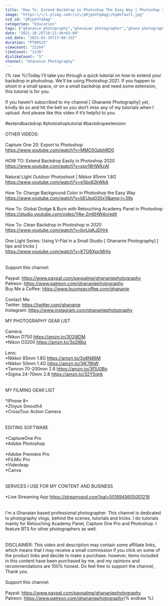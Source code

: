 ```yaml
---
title: "How To: Extend Backdrop in Photoshop The Easy Way | Photoshop 2021 [ Ghananie Photography]"
image: "https:\/\/i.ytimg.com\/vi\/pRjpeVYqAqg\/hqdefault.jpg"
vid_id: "pRjpeVYqAqg"
categories: "Education"
tags: ["ghananie photography","ghanaian photographer","ghana photography"]
date: "2021-10-25T18:21:36+03:00"
vid_date: "2021-01-26T17:00:33Z"
duration: "PT6M12S"
viewcount: "22264"
likeCount: "1138"
dislikeCount: "5"
channel: "Ghananie Photography"
---
```

{% raw %}Today I’ll take you through a quick tutorial on how to extend your backdrop in photoshop. We'll be using Photoshop 2021. If you happen to shoot in a small space, or on a small backdrop and need some extension, this tutorial is for you.<br /><br />If you haven’t subscribed to my channel [ Ghananie Photography] yet, kindly do so and hit the bell so you don’t miss any of my tutorials when I upload. And please like this video if it’s helpful to you.<br /><br />#extendbackdrop #photoshoptutorial #backdropextension<br /><br />OTHER VIDEOS:<br /><br />Capture One 20: Export to Photoshop<br /><a rel="nofollow" target="blank" href="https://www.youtube.com/watch?v=MMO5GpbhRD0">https://www.youtube.com/watch?v=MMO5GpbhRD0</a><br /><br />HOW TO: Extend Backdrop Easily in Photoshop 2020<br /><a rel="nofollow" target="blank" href="https://www.youtube.com/watch?v=xpv18HWAzAI">https://www.youtube.com/watch?v=xpv18HWAzAI</a><br /><br />Natural Light Outdoor Photoshoot | Nikkor 85mm 1.8G<br /><a rel="nofollow" target="blank" href="https://www.youtube.com/watch?v=e1jbo82kWkA">https://www.youtube.com/watch?v=e1jbo82kWkA</a><br /><br />How To: Change Background Color in Photoshop the Easy Way<br /><a rel="nofollow" target="blank" href="https://www.youtube.com/watch?v=bEUpq030x1I&amp;t=39s">https://www.youtube.com/watch?v=bEUpq030x1I&amp;t=39s</a><br /><br />How To: Global Dodge &amp; Burn with Retouching Academy Panel in Photoshop<br /><a rel="nofollow" target="blank" href="https://studio.youtube.com/video/YAe-2m6HW4o/edit">https://studio.youtube.com/video/YAe-2m6HW4o/edit</a><br /><br />How To: Clean Backdrop in Photoshop in 2020<br /><a rel="nofollow" target="blank" href="https://www.youtube.com/watch?v=bytJqKJDHrk">https://www.youtube.com/watch?v=bytJqKJDHrk</a><br /><br />One Light Series: Using V-Flat in a Small Studio [ Ghananie Photography] [ tips and tricks ]<br /><a rel="nofollow" target="blank" href="https://www.youtube.com/watch?v=KTO6XpcMHjs">https://www.youtube.com/watch?v=KTO6XpcMHjs</a><br /><br /><br />Support this channel:<br /><br />Paypal: <a rel="nofollow" target="blank" href="https://www.paypal.com/paypalme/ghananiephotography">https://www.paypal.com/paypalme/ghananiephotography</a><br />Patreon: <a rel="nofollow" target="blank" href="https://www.patreon.com/ghananiephotography">https://www.patreon.com/ghananiephotography</a><br />Buy Me a Coffee: <a rel="nofollow" target="blank" href="https://www.buymeacoffee.com/ghananie">https://www.buymeacoffee.com/ghananie</a><br /><br />Contact Me:<br />Twitter: <a rel="nofollow" target="blank" href="https://twitter.com/ghananie">https://twitter.com/ghananie</a><br />Instagram: <a rel="nofollow" target="blank" href="https://www.instagram.com/ghananiephotography">https://www.instagram.com/ghananiephotography</a><br /><br />MY PHOTOGRAPHY GEAR LIST<br /><br />Camera:<br />*Nikon D750 <a rel="nofollow" target="blank" href="https://amzn.to/302j8DM">https://amzn.to/302j8DM</a><br />*Nikon D3200 <a rel="nofollow" target="blank" href="https://amzn.to/3g2I6bz">https://amzn.to/3g2I6bz</a><br /><br />Lens:<br />*Nikkor 85mm 1.8G <a rel="nofollow" target="blank" href="https://amzn.to/3g8N86M">https://amzn.to/3g8N86M</a><br />*Nikkor 50mm 1.4G <a rel="nofollow" target="blank" href="https://amzn.to/3jK78hW">https://amzn.to/3jK78hW</a><br />*Tamron 70-200mm 2.8 <a rel="nofollow" target="blank" href="https://amzn.to/3f1U0Bp">https://amzn.to/3f1U0Bp</a><br />*Sigma 24-70mm 2.8 <a rel="nofollow" target="blank" href="https://amzn.to/32Y5qnk">https://amzn.to/32Y5qnk</a><br /><br /><br />MY FILMING GEAR LIST<br /><br />*iPhone 8+ <br />*Zhiyun Smooth4<br />*CrossTour Action Camera<br /><br /><br />EDITING SOFTWARE<br /><br />*CaptureOne Pro<br />*Adobe Photoshop<br /><br />*Adobe Premiere Pro<br />*FiLMic Pro<br />*Videoleap<br />*Canva<br /><br /><br />SERVICES I USE FOR MY CONTENT AND BUSINESS<br /><br />*Live Streaming App <a rel="nofollow" target="blank" href="https://streamyard.com?pal=5516945605001216">https://streamyard.com?pal=5516945605001216</a><br /><br /><br />I'm a Ghanaian based professional photographer. This channel is dedicated to photography vlogs, behind the scenes, tutorials and tricks. I do tutorials mainly for Retouching Academy Panel, Capture One Pro and Photoshop. I feature BTS for other photographers as well.<br /><br /><br />DISCLAIMER: This video and description may contain some affiliate links, which means that I may receive a small commission if you click on some of the product links and decide to make a purchase. however, items included in this content have been purchased by me, and my opinions and recommendations are 100% honest. Do feel free to support the channel, Thank you.<br /><br />Support this channel:<br /><br />Paypal: <a rel="nofollow" target="blank" href="https://www.paypal.com/paypalme/ghananiephotography">https://www.paypal.com/paypalme/ghananiephotography</a><br />Patreon: <a rel="nofollow" target="blank" href="https://www.patreon.com/ghananiephotography">https://www.patreon.com/ghananiephotography</a>{% endraw %}
